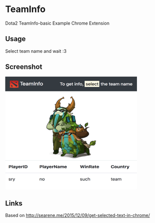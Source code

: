 # TeamInfo

Dota2 TeamInfo-basic Example Chrome Extension

## Usage

Select team name and wait :3

## Screenshot

<img width="420" height="360" src="imgs/example.png">

## Links

Based on http://searene.me/2015/12/09/get-selected-text-in-chrome/
